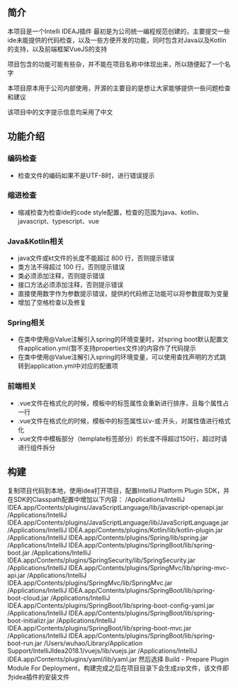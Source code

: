 ## 简介

本项目是一个Intelli IDEAJ插件
最初是为公司统一编程规范创建的，主要提交一些ide未能提供的代码检查，以及一些方便开发的功能，同时包含对Java以及Kotlin的支持，以及前端框架VueJS的支持

项目包含的功能可能有些杂，并不能在项目名称中体现出来，所以随便起了一个名字

本项目原本用于公司内部使用，开源的主要目的是想让大家能够提供一些问题检查和建议

该项目中的文字提示信息均采用了中文

## 功能介绍

### 编码检查
- 检查文件的编码如果不是UTF-8时，进行错误提示

### 缩进检查
- 缩减检查为检查ide的code style配置，检查的范围为java、kotlin、javascript、typescript、vue

### Java&Kotlin相关
- java文件或kt文件的长度不能超过 800 行，否则提示错误
- 类方法不得超过 100 行，否则提示错误
- 类必须添加注释，否则提示错误
- 接口方法必须添加注释，否则提示错误
- 直接使用数字作为参数提示错误，提供的代码修正功能可以将参数提取为变量
- 增加了空格检查以及修复

### Spring相关
- 在类中使用@Value注解引入spring的环境变量时，对spring boot默认配置文件application.yml(暂不支持properties文件)的内容作了代码提示
- 在类中使用@Value注解引入spring的环境变量，可以使用查找声明的方式跳转到application.yml中对应的配置项

### 前端相关
- .vue文件在格式化的时候，模板中的标签属性会重新进行排序，且每个属性占一行
- .vue文件在格式化的时候，模板中的标签属性以v-或:开头，对属性值进行格式化
- .vue文件中模板部分（template标签部分）的长度不得超过150行，超过时请进行组件拆分


## 构建

复制项目代码到本地，使用idea打开项目，配置IntelliJ Platform Plugin SDK，并在SDK的Classpath配置中增加以下内容：
/Applications/IntelliJ IDEA.app/Contents/plugins/JavaScriptLanguage/lib/javascript-openapi.jar
/Applications/IntelliJ IDEA.app/Contents/plugins/JavaScriptLanguage/lib/JavaScriptLanguage.jar
/Applications/IntelliJ IDEA.app/Contents/plugins/Kotlin/lib/kotlin-plugin.jar
/Applications/IntelliJ IDEA.app/Contents/plugins/Spring/lib/spring.jar
/Applications/IntelliJ IDEA.app/Contents/plugins/SpringBoot/lib/spring-boot.jar
/Applications/IntelliJ IDEA.app/Contents/plugins/SpringSecurity/lib/SpringSecurity.jar
/Applications/IntelliJ IDEA.app/Contents/plugins/SpringMvc/lib/spring-mvc-api.jar
/Applications/IntelliJ IDEA.app/Contents/plugins/SpringMvc/lib/SpringMvc.jar
/Applications/IntelliJ IDEA.app/Contents/plugins/SpringBoot/lib/spring-boot-cloud.jar
/Applications/IntelliJ IDEA.app/Contents/plugins/SpringBoot/lib/spring-boot-config-yaml.jar
/Applications/IntelliJ IDEA.app/Contents/plugins/SpringBoot/lib/spring-boot-initializr.jar
/Applications/IntelliJ IDEA.app/Contents/plugins/SpringBoot/lib/spring-boot-mvc.jar
/Applications/IntelliJ IDEA.app/Contents/plugins/SpringBoot/lib/spring-boot-run.jar
/Users/wuhao/Library/Application Support/IntelliJIdea2018.1/vuejs/lib/vuejs.jar
/Applications/IntelliJ IDEA.app/Contents/plugins/yaml/lib/yaml.jar
然后选择 Build - Prepare Plugin Module For Deployment，构建完成之后在项目目录下会生成zip文件，该文件即为idea插件的安装文件

